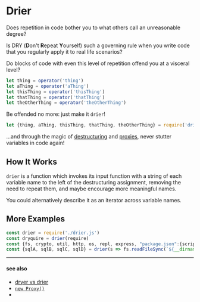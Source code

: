 # Drier

Does repetition in code bother you to what others call an unreasonable degree?

Is DRY (**D**on't **R**epeat **Y**ourself) such a governing rule when you write code that you regularly apply it to real life scenarios?

Do blocks of code with even this level of repetition offend you at a visceral level?

```javascript
let thing = operator('thing')
let aThing = operator('aThing')
let thisThing = operator('thisThing')
let thatThing = operator('thatThing')
let theOtherThing = operator('theOtherThing')
```

Be offended no more: just make it `drier`!

```javascript
let {thing, aThing, thisThing, thatThing, theOtherThing} = require('drier')(operator)
```

...and through the magic of [destructuring](https://developer.mozilla.org/en-US/docs/Web/JavaScript/Reference/Operators/Destructuring_assignment) and [proxies](https://developer.mozilla.org/en-US/docs/Web/JavaScript/Reference/Global_Objects/Proxy/handler/get), never stutter variables in code again!

## How It Works

`drier` is a function which invokes its input function with a string of each variable name to the left of the destructuring assignment,
removing the need to repeat them, and maybe encourage more meaningful names.

You could alternatively describe it as an iterator across variable names.

## More Examples
```javascript
const drier = require('./drier.js')
const dryquire = drier(require)
const {fs, crypto, util, http, os, repl, express, "package.json":{scripts}} = dryquire
const {sqlA, sqlB, sqlC, sqlD} = drier(s => fs.readFileSync(`${__dirname}/${s}.sql`))
```
----
#### see also
* [dryer vs drier](https://writingexplained.org/drier-vs-dryer-difference)
* [`new Proxy()`](https://developer.mozilla.org/en-US/docs/Web/JavaScript/Reference/Global_Objects/Proxy)
* 